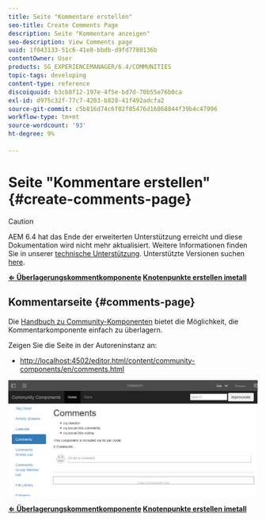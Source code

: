 ```yaml
---
title: Seite "Kommentare erstellen"
seo-title: Create Comments Page
description: Seite "Kommentare anzeigen"
seo-description: View Comments page
uuid: 1f043133-51c6-41e8-bbdb-d9fd7780136b
contentOwner: User
products: SG_EXPERIENCEMANAGER/6.4/COMMUNITIES
topic-tags: developing
content-type: reference
discoiquuid: b3cb8f12-197e-4f5e-bd7d-70b55e76b0ca
exl-id: d975c32f-77c7-4203-b828-41f492adcfa2
source-git-commit: c5b816d74c6f02f85476d16868844f39b4c47996
workflow-type: tm+mt
source-wordcount: '93'
ht-degree: 9%

---
```


# Seite &quot;Kommentare erstellen&quot; {#create-comments-page}

>[!CAUTION]
>
>AEM 6.4 hat das Ende der erweiterten Unterstützung erreicht und diese Dokumentation wird nicht mehr aktualisiert. Weitere Informationen finden Sie in unserer [technische Unterstützung](https://helpx.adobe.com/de/support/programs/eol-matrix.html). Unterstützte Versionen suchen [here](https://experienceleague.adobe.com/docs/?lang=de).

**[⇐ Überlagerungskommentkomponente](overlay-comments.md) [Knotenpunkte erstellen imetall](overlay-create-nodes.md)**

## Kommentarseite {#comments-page}

Die [Handbuch zu Community-Komponenten](components-guide.md) bietet die Möglichkeit, die Kommentarkomponente einfach zu überlagern.

Zeigen Sie die Seite in der Autoreninstanz an:

* [http://localhost:4502/editor.html/content/community-components/en/comments.html](http://localhost:4502/editor.html/content/community-components/en/comments.html)

![chlimage_1-125](assets/chlimage_1-125.png)

**[⇐ Überlagerungskommentkomponente](overlay-comments.md) [Knotenpunkte erstellen imetall](overlay-create-nodes.md)**

